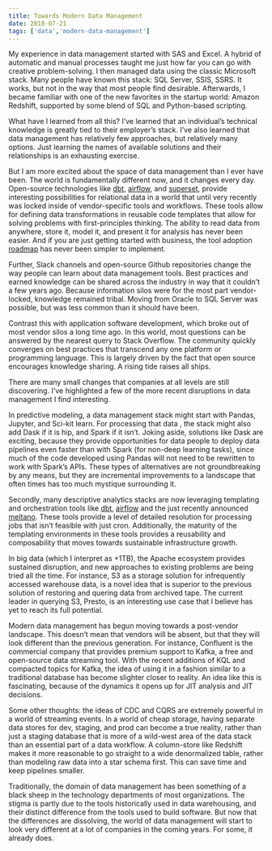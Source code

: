 ```yaml
---
title: Towards Modern Data Management
date: 2018-07-21
tags: ['data','modern-data-management']
---
```


My experience in data management started with SAS and Excel. A hybrid of automatic and manual processes taught me just how far you can go with creative problem-solving. I then managed data using the classic Microsoft stack. Many people have known this stack: SQL Server, SSIS, SSRS. It works, but not in the way that most people find desirable. Afterwards, I became familiar with one of the new favorites in the startup world: Amazon Redshift, supported by some blend of SQL and Python-based scripting.

What have I learned from all this? I’ve learned that an individual’s technical knowledge is greatly tied to their employer’s stack. I’ve also learned that data management has relatively few approaches, but relatively many options. Just learning the names of available solutions and their relationships is an exhausting exercise.

But I am more excited about the space of data management than I ever have been. The world is fundamentally different now, and it changes every day. Open-source technologies like [dbt](https://github.com/fishtown-analytics/dbt), [airflow](https://github.com/apache/incubator-airflow), and [superset](https://github.com/apache/incubator-superset), provide interesting possibilities for relational data in a world that until very recently was locked inside of vendor-specific tools and workflows. These tools allow for defining data transformations in reusable code templates that allow for solving problems with first-principles thinking. The ability to read data from anywhere, store it, model it, and present it for analysis has never been easier. And if you are just getting started with business, the tool adoption [roadmap](https://thinkgrowth.org/the-startup-founders-guide-to-analytics-1d2176f20ac1) has never been simpler to implement.

Further, Slack channels and open-source Github repositories change the way people can learn about data management tools. Best practices and earned knowledge can be shared across the industry in way that it couldn’t a few years ago.  Because information silos were for the most part vendor-locked, knowledge remained tribal. Moving from Oracle to SQL Server was possible, but was less common than it should have been.

Contrast this with application software development, which broke out of most vendor silos a long time ago. In this world, most questions can be answered by the nearest query to Stack Overflow. The community quickly converges on best practices that transcend any one platform or programming language. This is largely driven by the fact that open source encourages knowledge sharing. A rising tide raises all ships.

There are many small changes that companies at all levels are still discovering. I’ve highlighted a few of the more recent disruptions in data management I find interesting.

In predictive modeling, a data management stack might start with Pandas, Jupyter, and Sci-kit learn. For processing that data , the stack might also add Dask if it is hip, and Spark if it isn’t. Joking aside, solutions like Dask are exciting, because they provide opportunities for data people to deploy data pipelines even faster than with Spark (for non-deep learning tasks), since much of the code developed using Pandas will not need to be rewritten to work with Spark’s APIs. These types of alternatives are not groundbreaking by any means, but they are incremental improvements to a landscape that often times has too much mystique surrounding it.

Secondly, many descriptive analytics stacks are now leveraging templating and orchestration tools like  [dbt](https://github.com/fishtown-analytics/dbt), [airflow](https://github.com/apache/incubator-airflow) and the just recently announced [meltano](https://about.gitlab.com/2018/08/01/hey-data-teams-we-are-working-on-a-tool-just-for-you/). These tools provide a level of detailed resolution for processing jobs that isn’t feasible with just cron. Additionally, the maturity of the templating environments in these tools provides a reusability and composability that moves towards sustainable infrastructure growth.

In big data (which I interpret as +1TB), the Apache ecosystem provides sustained disruption, and new approaches to existing problems are being tried all the time. For instance, S3 as a storage solution for infrequently accessed warehouse data, is a novel idea that is superior to the previous solution of restoring and quering data from archived tape. The current leader in querying S3, Presto, is an interesting use case that I believe has yet to reach its full potential.

Modern data management has begun moving towards a post-vendor landscape. This doesn’t mean that vendors will be absent, but that they will look different than the previous generation. For instance, Confluent is the commercial company that provides premium support to Kafka, a free and open-source data streaming tool. With the recent additions of KQL and compacted topics for Kafka, the idea of using it in a fashion similar to a traditional database has become slighter closer to reality. An idea like this is fascinating, because of the dynamics it opens up for JIT analysis and JIT decisions.

Some other thoughts: the ideas of CDC and CQRS are extremely powerful in a world of streaming events. In a world of cheap storage, having separate data stores for dev, staging, and prod can become a true reality, rather than just a staging database that is more of a wild-west area of the data stack than an essential part of a data workflow. A column-store like Redshift makes it more reasonable to go straight to a wide denormalized table, rather than modeling raw data into a star schema first. This can save time and keep pipelines smaller.

Traditionally, the domain of data management has been something of a black sheep in the technology departments of most organizations. The stigma is partly due to the tools historically used in data warehousing, and their distinct difference from the tools used to build software. But now that the differences are dissolving, the world of data management will start to look very different at a lot of companies in the coming years. For some, it already does.
